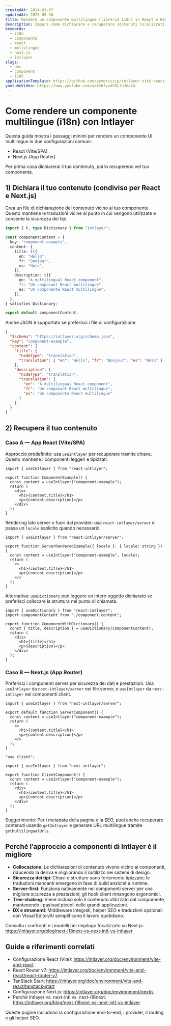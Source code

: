 ```yaml
---
createdAt: 2024-03-07
updatedAt: 2025-09-30
title: Rendere un componente multilingue (libreria i18n) in React e Next.js
description: Impara come dichiarare e recuperare contenuti localizzati per costruire un componente React o Next.js multilingue con Intlayer.
keywords:
  - i18n
  - componente
  - react
  - multilingue
  - next.js
  - intlayer
slugs:
  - doc
  - component
  - i18n
applicationTemplate: https://github.com/aymericzip/intlayer-vite-react-template
youtubeVideo: https://www.youtube.com/watch?v=dS9L7uJeak4
---
```


# Come rendere un componente multilingue (i18n) con Intlayer

Questa guida mostra i passaggi minimi per rendere un componente UI multilingue in due configurazioni comuni:

- React (Vite/SPA)
- Next.js (App Router)

Per prima cosa dichiarerai il tuo contenuto, poi lo recupererai nel tuo componente.

## 1) Dichiara il tuo contenuto (condiviso per React e Next.js)

Crea un file di dichiarazione del contenuto vicino al tuo componente. Questo mantiene le traduzioni vicine al punto in cui vengono utilizzate e consente la sicurezza dei tipi.

```ts fileName="component.content.ts"
import { t, type Dictionary } from "intlayer";

const componentContent = {
  key: "component-example",
  content: {
    title: t({
      en: "Hello",
      fr: "Bonjour",
      es: "Hola",
    }),
    description: t({
      en: "A multilingual React component",
      fr: "Un composant React multilingue",
      es: "Un componente React multilingüe",
    }),
  },
} satisfies Dictionary;

export default componentContent;
```

Anche JSON è supportato se preferisci i file di configurazione.

```json fileName="component.content.json"
{
  "$schema": "https://intlayer.org/schema.json",
  "key": "component-example",
  "content": {
    "title": {
      "nodeType": "translation",
      "translation": { "en": "Hello", "fr": "Bonjour", "es": "Hola" }
    },
    "description": {
      "nodeType": "translation",
      "translation": {
        "en": "A multilingual React component",
        "fr": "Un composant React multilingue",
        "es": "Un componente React multilingüe"
      }
    }
  }
}
```

## 2) Recupera il tuo contenuto

### Caso A — App React (Vite/SPA)

Approccio predefinito: usa `useIntlayer` per recuperare tramite chiave. Questo mantiene i componenti leggeri e tipizzati.

```tsx fileName="ComponentExample.tsx"
import { useIntlayer } from "react-intlayer";

export function ComponentExample() {
  const content = useIntlayer("component-example");
  return (
    <div>
      <h1>{content.title}</h1>
      <p>{content.description}</p>
    </div>
  );
}
```

Rendering lato server o fuori dal provider: usa `react-intlayer/server` e passa un `locale` esplicito quando necessario.

```tsx fileName="ServerRenderedExample.tsx"
import { useIntlayer } from "react-intlayer/server";

export function ServerRenderedExample({ locale }: { locale: string }) {
  const content = useIntlayer("component-example", locale);
  return (
    <>
      <h1>{content.title}</h1>
      <p>{content.description}</p>
    </>
  );
}
```

Alternativa: `useDictionary` può leggere un intero oggetto dichiarato se preferisci collocare la struttura nel punto di chiamata.

```tsx fileName="ComponentWithDictionary.tsx"
import { useDictionary } from "react-intlayer";
import componentContent from "./component.content";

export function ComponentWithDictionary() {
  const { title, description } = useDictionary(componentContent);
  return (
    <div>
      <h1>{title}</h1>
      <p>{description}</p>
    </div>
  );
}
```

### Caso B — Next.js (App Router)

Preferisci i componenti server per sicurezza dei dati e prestazioni. Usa `useIntlayer` da `next-intlayer/server` nei file server, e `useIntlayer` da `next-intlayer` nei componenti client.

```tsx fileName="app/[locale]/example/ServerComponent.tsx"
import { useIntlayer } from "next-intlayer/server";

export default function ServerComponent() {
  const content = useIntlayer("component-example");
  return (
    <>
      <h1>{content.title}</h1>
      <p>{content.description}</p>
    </>
  );
}
```

```tsx fileName="app/[locale]/example/ClientComponent.tsx"
"use client";

import { useIntlayer } from "next-intlayer";

export function ClientComponent() {
  const content = useIntlayer("component-example");
  return (
    <div>
      <h1>{content.title}</h1>
      <p>{content.description}</p>
    </div>
  );
}
```

Suggerimento: Per i metadata della pagina e la SEO, puoi anche recuperare contenuti usando `getIntlayer` e generare URL multilingue tramite `getMultilingualUrls`.

## Perché l’approccio a componenti di Intlayer è il migliore

- **Collocazione**: Le dichiarazioni di contenuto vivono vicino ai componenti, riducendo la deriva e migliorando il riutilizzo nei sistemi di design.
- **Sicurezza dei tipi**: Chiavi e strutture sono fortemente tipizzate; le traduzioni mancanti emergono in fase di build anziché a runtime.
- **Server-first**: Funziona nativamente nei componenti server per una migliore sicurezza e prestazioni; gli hook client rimangono ergonomici.
- **Tree-shaking**: Viene incluso solo il contenuto utilizzato dal componente, mantenendo i payload piccoli nelle grandi applicazioni.
- **DX e strumenti**: Middleware integrati, helper SEO e traduzioni opzionali con Visual Editor/AI semplificano il lavoro quotidiano.

Consulta i confronti e i modelli nel riepilogo focalizzato su Next.js: https://intlayer.org/blog/next-i18next-vs-next-intl-vs-intlayer

## Guide e riferimenti correlati

- Configurazione React (Vite): https://intlayer.org/doc/environment/vite-and-react
- React Router v7: https://intlayer.org/doc/environment/vite-and-react/react-router-v7
- TanStack Start: https://intlayer.org/doc/environment/vite-and-react/tanstack-start
- Configurazione Next.js: https://intlayer.org/doc/environment/nextjs
- Perché Intlayer vs. next-intl vs. next-i18next: https://intlayer.org/blog/next-i18next-vs-next-intl-vs-intlayer

Queste pagine includono la configurazione end-to-end, i provider, il routing e gli helper SEO.

